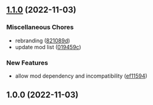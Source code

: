 ## [1.1.0](https://github.com/Wynntils/launchy/compare/v1.0.0...v1.1.0) (2022-11-03)


### Miscellaneous Chores

* rebranding ([821089d](https://github.com/Wynntils/launchy/commit/821089dfacb862ce4915a629c378ce426d4dc1e4))
* update mod list ([019459c](https://github.com/Wynntils/launchy/commit/019459c08640e529afeba530d8f5c8c516d2d492))


### New Features

* allow mod dependency and incompatibility ([ef11594](https://github.com/Wynntils/launchy/commit/ef11594ae38743e4daac89232791877eb1ba8b01))

## 1.0.0 (2022-11-03)

